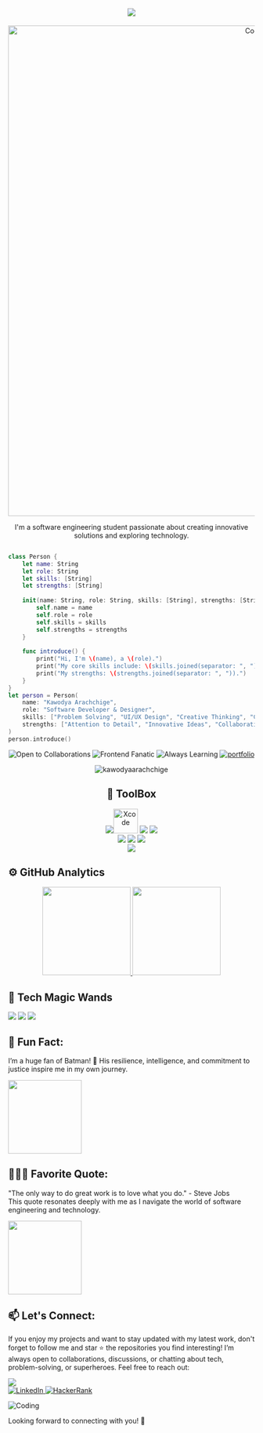 <h1 align="center">
    <img src="https://readme-typing-svg.herokuapp.com/?font=Righteous&size=35&center=true&vCenter=true&width=500&height=70&duration=4000&lines=Hello+fellow+🫶+coders;I'm+ThaRu✨;+Full+Stack+Developer+💻;from+Ceylon+💖;&color=FF69B4" />
</h1>
<p align="center">
    <img alt="Coding" width="1000" src="https://imgur.com/wKVYIgC.png">
</p>

<p align="center">
    I'm a software engineering student passionate about creating innovative solutions and exploring technology.
</p>

```swift

class Person {
    let name: String
    let role: String
    let skills: [String]
    let strengths: [String]
    
    init(name: String, role: String, skills: [String], strengths: [String]) {
        self.name = name
        self.role = role
        self.skills = skills
        self.strengths = strengths
    }
    
    func introduce() {
        print("Hi, I'm \(name), a \(role).")
        print("My core skills include: \(skills.joined(separator: ", ")).")
        print("My strengths: \(strengths.joined(separator: ", ")).")
    }
}
let person = Person(
    name: "Kawodya Arachchige",
    role: "Software Developer & Designer",
    skills: ["Problem Solving", "UI/UX Design", "Creative Thinking", "Coding"],
    strengths: ["Attention to Detail", "Innovative Ideas", "Collaborative Team Player"]
)
person.introduce()

```
<p align="center">
  <img src="https://img.shields.io/badge/-Open%20to%20Collaborations-green?style=for-the-badge&logo=Handshake&animation=shake" alt="Open to Collaborations"/>
  <img src="https://img.shields.io/badge/-Fanatic%20Designer-ff69b4?style=for-the-badge&logo=Code&animation=slide" alt="Frontend Fanatic"/>
  <img src="https://img.shields.io/badge/-Always%20Learning-blue?style=for-the-badge&logo=Book&animation=flash" alt="Always Learning"/>
 <a href="https://tk-portfolio-steel.vercel.app" target="_blank">
  <img src="https://img.shields.io/badge/-Portfolio%20TK-purple?style=for-the-badge&logo=Book&logoColor=white&animation=flash" alt="portfolio" />
</a>
</p>

<p align="center">
    <img src="https://komarev.com/ghpvc/?username=kawodyaarachchige&label=Profile%20views&color=FF69B4&style=flat" alt="kawodyaarachchige" />
</p>

<div align="center">

## 🤖 ToolBox

 <img src="https://skillicons.dev/icons?i=idea,rider,webstorm,vscode,pycharm"/><img src="https://cdn.jsdelivr.net/gh/devicons/devicon/icons/xcode/xcode-original.svg" alt="Xcode" width="50" height="50"/> 
 <img src="https://skillicons.dev/icons?i=figma,ps"/> 
 <img src="https://skillicons.dev/icons?i=java,py,cpp,cs,swift,net,arduino"/>  
 <img src="https://skillicons.dev/icons?i=html,css,js,react,nodejs,expressjs,typescript,bootstrap,tailwindcss,codepen,jquery"/>
 <img src="https://skillicons.dev/icons?i=super,java,hibernate,regex,mysql,postman,spring,flask,mysql,mongodb,prisma"/> 
 <img src="https://skillicons.dev/icons?i=github,git,autocad,maven,ai,firebase"/>  
 <img src="https://skillicons.dev/icons?i=aws,azure,googlecloud,flutter"/>
 
 
 

</div>

## ⚙️ GitHub Analytics
<p align="center">
  <a href="https://github.com/kawodyaarachchige">
    <img height="180em" src="https://github-readme-stats-eight-theta.vercel.app/api?username=kawodyaarachchige&show_icons=true&theme=default&include_all_commits=true&count_private=true&bg_color=000000&title_color=FF69B4&icon_color=FF1493&text_color=FFC0CB"/>
    <img height="180em" src="https://github-readme-stats-eight-theta.vercel.app/api/top-langs/?username=kawodyaarachchige&layout=compact&langs_count=8&theme=default&bg_color=000000&title_color=FF69B4&icon_color=FF1493&text_color=FFC0CB"/>
  </a>
</p>


<div align="left">
    <h2>🎀 Tech Magic Wands</h2>
</div>

<p align="left">
    <img src="https://img.shields.io/badge/MacOS-FF1493?style=for-the-badge&logo=apple&logoColor=white"/>
    <img src="https://img.shields.io/badge/Linux-FFB6C1?style=for-the-badge&logo=linux&logoColor=white"/>
    <img src="https://img.shields.io/badge/Windows-FF69B4?style=for-the-badge&logo=windows&logoColor=white"/>
</p>

## 🦇 Fun Fact:
I’m a huge fan of Batman! 🦇 His resilience, intelligence, and commitment to justice inspire me in my own journey.

<p align="left">
  <img src="https://images-wixmp-ed30a86b8c4ca887773594c2.wixmp.com/f/46ed0903-489d-4b2b-badc-f58a01c7dea9/d7l2s1w-18e09d5d-466b-4ce3-a1f0-3f86711b19b0.gif?token=eyJ0eXAiOiJKV1QiLCJhbGciOiJIUzI1NiJ9.eyJzdWIiOiJ1cm46YXBwOjdlMGQxODg5ODIyNjQzNzNhNWYwZDQxNWVhMGQyNmUwIiwiaXNzIjoidXJuOmFwcDo3ZTBkMTg4OTgyMjY0MzczYTVmMGQ0MTVlYTBkMjZlMCIsIm9iaiI6W1t7InBhdGgiOiJcL2ZcLzQ2ZWQwOTAzLTQ4OWQtNGIyYi1iYWRjLWY1OGEwMWM3ZGVhOVwvZDdsMnMxdy0xOGUwOWQ1ZC00NjZiLTRjZTMtYTFmMC0zZjg2NzExYjE5YjAuZ2lmIn1dXSwiYXVkIjpbInVybjpzZXJ2aWNlOmZpbGUuZG93bmxvYWQiXX0.VO0LyzixWsTFolN-lAPHOkYq3xkJMW4rU_DCJ7M-nLk" width="150"/>
</p>

## 👩🏻‍💻 Favorite Quote:
"The only way to do great work is to love what you do." - Steve Jobs  
This quote resonates deeply with me as I navigate the world of software engineering and technology.

<img src="https://38.media.tumblr.com/733fedbd14779e3aed1ed63abca1734b/tumblr_npqual5AKM1uy2imio1_250.gif" width="150" />

## 📫 Let's Connect:
 If you enjoy my projects and want to stay updated with my latest work,
 don't forget to follow me and star ⭐ the repositories you find interesting!
I’m always open to collaborations, discussions, or chatting about tech, problem-solving, or superheroes. Feel free to reach out:

<img src="https://img1.picmix.com/output/stamp/thumb/1/6/7/7/2417761_2ff32.gif" />
<div align="left">
    <a href="https://www.linkedin.com/in/kawodya-arachchige-781519282/">
        <img src="https://img.shields.io/badge/LinkedIn-FF69B4?style=for-the-badge&logo=linkedin&logoColor=white" alt="LinkedIn"/>
    </a>
    <a href="https://www.hackerrank.com/kawodya_wa">
        <img src="https://img.shields.io/badge/HackerRank-FF1493?style=for-the-badge&logo=hackerrank&logoColor=white" alt="HackerRank"/>
    </a>
</div>

<p align="left">
  <img src="https://64.media.tumblr.com/197110a10042ab07954e00a50aa070ae/tumblr_pvsao76xg51wnhmglo4_540.gif" alt="Coding">
</p>
Looking forward to connecting with you! 🚀





